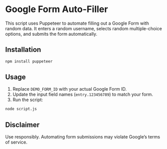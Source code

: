 # Google Form Auto-Filler

This script uses Puppeteer to automate filling out a Google Form with random data. It enters a random username, selects random multiple-choice options, and submits the form automatically.

## Installation
```sh
npm install puppeteer
```

## Usage
1. Replace `DEMO_FORM_ID` with your actual Google Form ID.
2. Update the input field names (`entry.123456789`) to match your form.
3. Run the script:
```sh
node script.js
```

## Disclaimer
Use responsibly. Automating form submissions may violate Google’s terms of service.

